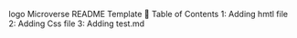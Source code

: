 logo
Microverse README Template
📗 Table of Contents
1: Adding hmtl file
2: Adding Css file
3: Adding test.md

